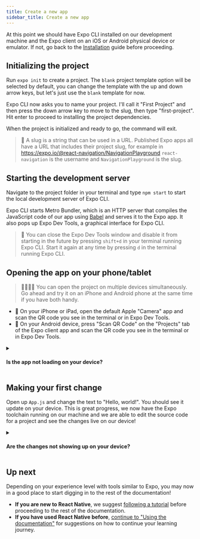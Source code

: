 ```yaml
---
title: Create a new app
sidebar_title: Create a new app
---
```


At this point we should have Expo CLI installed on our development machine and the Expo client on an iOS or Android physical device or emulator. If not, go back to the [Installation](../../get-started/installation/) guide before proceeding.

## Initializing the project

Run `expo init` to create a project. The `blank` project template option will be selected by default, you can change the template with the up and down arrow keys, but let's just use the `blank` template for now.

Expo CLI now asks you to name your project. I'll call it "First Project" and then press the down arrow key to move to the slug, then type "first-project". Hit enter to proceed to installing the project dependencies.

When the project is initialized and ready to go, the command will exit.

> 🤔 A slug is a string that can be used in a URL. Published Expo apps all have a URL that includes their project slug, for example in https://expo.io/@react-navigation/NavigationPlayground `react-navigation` is the username and `NavigationPlayground` is the slug.

## Starting the development server

Navigate to the project folder in your terminal and type `npm start` to start the local development server of Expo CLI.

Expo CLI starts Metro Bundler, which is an HTTP server that compiles the JavaScript code of our app using [Babel](https://babeljs.io/) and serves it to the Expo app. It also pops up Expo Dev Tools, a graphical interface for Expo CLI.

> 👋 You can close the Expo Dev Tools window and disable it from starting in the future by pressing `shift+d` in your terminal running Expo CLI. Start it again at any time by pressing `d` in the terminal running Expo CLI.

## Opening the app on your phone/tablet

> 👨‍👩‍👧‍👧 You can open the project on multiple devices simultaneously. Go ahead and try it on an iPhone and Android phone at the same time if you have both handy.

- 🍎 On your iPhone or iPad, open the default Apple "Camera" app and scan the QR code you see in the terminal or in Expo Dev Tools.
- 🤖 On your Android device, press "Scan QR Code" on the "Projects" tab of the Expo client app and scan the QR code you see in the terminal or in Expo Dev Tools.

<details><summary><h4>Is the app not loading on your device?</h4></summary>
<p>

First, make sure that you are on the same wifi network on your computer and your device.

If it still doesn't work, it may be due to the router configuration &mdash; this is common for public networks. You can work around this by choosing the "Tunnel" connection type in Expo Dev Tools, then scanning the QR code again.

> 🐢 Using the "Tunnel" connection type will make app reloads considerably slower than on "LAN" or "Local", so it's best to avoid tunnel when possible. You may want to install a simulator/emulator to speed up development if "Tunnel" is required for accessing your machine from another device on your network.

</p>
</details>

## Making your first change

Open up `App.js` and change the text to "Hello, world!". You should see it update on your device. This is great progress, we now have the Expo toolchain running on our machine and we are able to edit the source code for a project and see the changes live on our device!

<details style={{paddingTop: 0}}><summary><h4>Are the changes not showing up on your device?</h4></summary>
<p>

The Expo client is configured by default to automatically reload the app whenever a file is changed, but let's just make sure we go over the steps to enable it in case somehow things just aren't working.

- First, make sure you have [development mode enabled in Expo CLI](../../workflow/development-mode/#development-mode).
- Next, close the app and reopen it.
- Once the app is open again, shake your device to reveal the developer menu. If you are using an emulator, press `⌘+d` for iOS or `ctrl+m` for Android.
- If you see `Enable Live Reload`, press it and your app will reload. If you see `Disable Live Reload` then exit the developer menu and try making another change.

  ![In-app developer menu](/static/images/developer-menu.png)

</p>
</details>

## Up next

Depending on your experience level with tools similar to Expo, you may now in a good place to start digging in to the rest of the documentation!

- **If you are new to React Native**, we suggest [following a tutorial](../../tutorial/planning/) before proceeding to the rest of the documentation.
- **If you have used React Native before**, [continue to "Using the documentation"](../../next-steps/using-the-documentation/) for suggestions on how to continue your learning journey.
